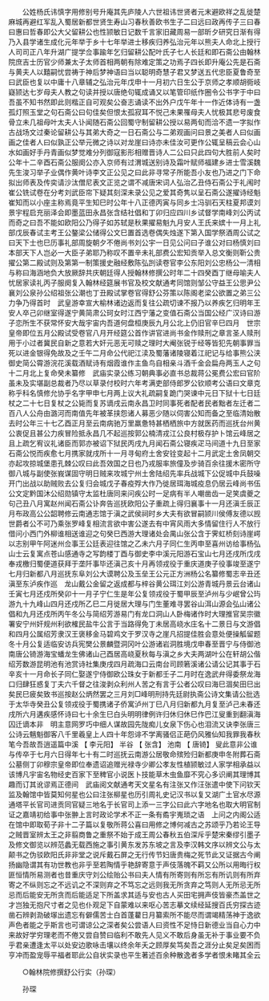<!-- { "loadSidebar": true } -->
　　公姓杨氏讳慎字用修别号升庵其先庐陵人六世祖讳世贤者元末避欧祥之乱徙楚麻城再避红军乱入蜀居新都世贤生寿山习春秋善欧书生子二曰远曰政再传子三曰春曰惠曰哲春即公大父留耕公也性颕敏日记数千言家旧藏周易一部昕夕研究日渐有得乃入县学诸生成化元年举于乡十七年举进士移疾归养弘治元年以熊夫人命北上授行人司司正八年升湖广提学佥事踰年乞归留耕公配叶氏子七人长廷和即石斋公由翰林院庶吉士历官少师兼太子太师首相两朝有除难定策之功焉子四长即升庵公先是石斋与黄夫人以囏嗣忧尝祷于神后梦神语曰当以聪明奇慧子君又梦送五代忠臣夏鲁奇至曰武臣也复以中庸十八章辅之弘治元年戊申十一月初六日生公于京师之孝顺胡衕岐嶷颕达七岁母夫人教之句读并授以唐绝句辄成诵又以笔管印纸作圈令公书字于中曰吾虽不知书然即此则楷正自可观矣公奋志诵读不出外户戊午年十一作近体诗有一盏孤灯照玉堂之句石斋公曰句佳矣但恨太孤寂耳不悦己未果罹母夫人忧极其悲号废食骨立未几祖母叶太夫人讣闻随石斋公回蜀守制留耕公授以易两旬而洽不遗一字拟作古战场文过秦论留耕公与其弟大奇之一日石斋公与二弟观画问曰景之美者人曰似画画之佳者人曰似孰正公举元微之诗以对龙崖曰诗亦未佳汝可更作公辄呈稿云会心山水如画好手丹青画似梦觉难分列御寇影形相赠晋诗人二公曰只此四句大胜前人矣时公年十二辛酉石斋公服阕公亦入京师有过渭城送别诗及霜叶赋师福建乡进士雪溪魏先生浚习举子业偶作黄叶诗李文正公见之曰此非寻常子所能吾小友也乃进之门下命拟出师表及传奕请沙汰僧尼表文正览之谓不减唐宋词人弘治乙丑侍石斋公于礼闱时崔公铣试卷在分考刘武臣帘下疑其刻深未录公见之爱其奇隽以呈石斋公遂擢诗经魁崔知而以小座主称焉竟平生知巳时公年十八正德丙寅与同乡士冯驯石天柱夏邦谟刘景宇程启充丽泽会即墨蓝田永昌张含结社倡和丁卯归应四川乡试督学南峰刘公丙试而奇之曰吾不能如欧阳公乃得子如苏轼是秋果擢易魁九月安人王氏来嫔十一月上礼部戊辰春试主考王公鏊梁公储得公文巳置首选卷偶失烛遂下第入国学祭酒周公试之曰天下士也巳历事礼部周旋朝夕不倦尚书刘公宇一日见公问曰子谁公对曰杨慎刘曰本部天下人岂必一大臣子弟耶乃称叹不置辛未礼部费公宏知贡举入总文衡则靳公贵擢公第二殿试则及第第一制策援史融经敷陈弘剀读卷官李公东阳刘公忠杨公一清相与称曰海涵地负大放厥辞共庆朝廷得人授翰林修撰公时年二十四癸酉丁继母喻夫人忧居家读礼丙子服阕复入翰林经筵展书官及校文献通考同馆则邹公守益王公思尹公襄刘公泉孙公绍祖张公潮也丁丑殿试掌卷官得舒公芬策以陈阁老梁公欲置之弟三公力争乃得首时　武皇游幸宣大榆林诸边返而复往公疏切谏不报乃以养疾乞归明年王安人卒己卯继室得遂宁黄简肃公珂女时江西宁藩之变值石斋公当国公经广汉诗曰游子恋所生不获常怀安大哉宇宙内吾道何盘桓庚辰九月公北上仍旧官辛巳四月　世宗皇帝即位五月公殿试受卷官八月开经筵公首作讲官进尚书金作赎刑之章言圣人赎刑用于小过者冀民自新之意若大奸元恶无可赎之理时大阉张锐于经等皆犯先朝事罪当死以进金银得免故及之壬午二月命公代祀江渎及蜀藩诸陵寝着江祀记与给事熊公浃御史简公霄游浣花溪载酒赋诗有烟霞谁作主鱼鸟自相亲斗酒千金会扁舟两玉人之句十二月北上复命癸未纂修　武庙实录公练习朝典事必直书总裁蒋公冕费公宏曰官阶虽未及实堪副总裁者乃尽以草录付校时六年考满吏部侍郎罗公钦顺考公语曰文章克称乎科名慎修允协乎名字甲申七月两上议大礼疏嗣复跪门哭谏中元日下狱十七日廷杖之二十七日复杖之公毙而复苏谪戌云南永昌卫时同事死者配者民者黜者左迁者二百八人公舟由潞河而南值先年被革挟怨诸人募恶少随以伺害公知而备之至临清始散去时公年三十七乙酉正月至云南病驰万里羸惫特甚栖栖旅中方就医药而巡抚台州黄公衷促且甚公力疾冒险抵永昌几不起巡按郭公楠清戎江公良村极存护卜馆云峰居之且上疏乞宥议礼诸臣而郭亦被诏下狱民丙戌九月闻石斋公寝疾疋马间道十九日至家石斋公悦而疾愈七月携家就戌所十一月寻甸府土舍安铨变起十二月武定土舍凤朝交亦起攻掠城堡患孔棘公叹曰此吾效国之日也乃戎服率旅僮及步骑百余往援木密所守御八城与副使张峩谋固守明日贼来攻城宁州土舍陆绍先率兵战城下公促城中兵鼓噪开门出战以助贼败去公复归会城戊子春疫殍大作乃徙居珥海城疫息仍居云峰尚书伍公文定黔国沐公绍勋镇守太监杜唐同来问疾公时一足病有半人嘲凿齿一足笑虞夔之句己丑八月寓赵州闻石斋公讣奔告巡抚欧阳公子重疏上得归襄事十一月还滇壬辰正月布政高公公韶聘修云南通志馆于滇之武侯祠时乡大夫有欲冒嗣颕川侯傅友德以觊世爵者公不可乃乘张罗峰复相流言欲中害公遂去有中宵风雨大多情留住行人不放行借问小西门外柳谁相送谁迎之句癸巳西游大理诸处会禺山张公含于霁虹桥刻诗崖崿以志别甲午阿迷州佥事王公廷表迎往馆之乙未六月子同仁生丙申至喜州访给事杨弘山士云复寓点苍山感通寺之写韵楼丁酉与御史李中溪元阳游石宝山七月还戌所戊戌奉戎檄归蜀便道获拜于垄阡事毕还滇己亥十月再领戎役于重庆道庚子役事竣至遂宁七月归新都八月巡抚东阜刘公大谟聘公及玉垒王公元正方洲杨公名纂修蜀志辛丑还滇至东泸疾作巡　龙山戴公金留之返成都与梓谷黄公珥江刘公游青城丹景云台诸山壬寅七月还戍所癸卯十一月子宁仁生是年公复领戎役于蜀甲辰至泸州与少岷曾公玙游九十九峰山四月还戍所乙巳二月徙居大理与门生董难寻罢谷山洱山源会弘山诸公倡和九月还戍所丙午冬公与简绍芳游易门有龙口洞山人卧梅诸作时大理推官吴宗徽署安宁州奸规州利欲榷民盐牛公言于当路得免丁未居高峣水庄名十二景日与文游倡和四月公属绍芳隶汉王褒移金马碧鸡文于罗汉寺之崖凡招提佳胜会意处便操觚留题冬十月公复适临安访兵宪樊公景麟暨洞冈叶公游诸岩洞胜境戊申春至晋宁与侍御池南唐公锜游海宝蟠龙生佛诸山己酉居高峣夏秋每与滇之乡大夫两湖叶公在轩胡公偕绍芳数游昆明池有池赏诗社集庚戌四月疏海口云南台司顾箬溪诸公请公记其事于石辛亥十一月命长子同仁娶遂宁侍御欧公珠女于新都壬子二月时在逸武弁得委祭龙海口归肆狂惑复丁夫六千督之往浚剥众利州人苦之有言于公者公叹曰海巳涸矣田巳出矣民巳疲矣致书巡按赵公炳然罢之三月刘□峰明刑持先廷尉执斋公诗文集请公批选于太华寺癸丑公复领戎役于蜀携诸子侨寓泸州丁巳八月归新都九月复至泸己未春还戌所六月遘疾感怀诗曰七十余生巳白头明明律例许归休归休巳作巴江叟重到翻滇海囚迁谪本非　明主意网罗巧中细人谋故园先陇痴儿女泉下伤心也泪流又诀李张唐三公诗云魑魁御客八千里羲皇上人四十年怨诽不学离骚侣正葩仍风雅仙知我罪我春秋笔今吾故吾逍遥篇中溪 
【 李元阳】 半谷 【 张含】 池南 【 唐锜】 叟此意非公谁与传卒于七月六日得年七十有二时巡抚云南游公居敬命殡殓归新都庚申冬附葬石斋公墓侧丁卯穆宗皇帝即位奉遗诏追赠光禄寺少卿公孝友性植颕敏过人家学相承益以该博凡宇宙名物经史百家下至稗官小说医卜技能草木虫鱼靡不究心多识阐其理博其趣而订其讹谬焉正德间　武庙阅文献通考天文星名有注张又作汪张遣中使下问钦天监及翰馆中皆莫知何星也公曰注张柳星也历引周礼史记汉书以复又湖广土官水尽源通塔平长官司进贡同官疑三地名于长官司上添一三字公曰此六字地名也取大明官制证之嘉靖初给事中张翀上言时政论学术不正一条有矞宇嵬琐之语　上问之内阁公适在馆中即取荀子非十二子篇以复敬所蒋公喜曰用修之博何减古之苏颂乎乃若论王导之贼晋室辨太王之非翦商鲁之重祭不始于成王周公春秋五伯深斥乎楚宋秦缪引墨子及修文御览以辨范蠡无载西施之事引黄东发苏东坡之言及李汉韩文序以辨文公与太颠书之伪驳欧阳氏非非堂之说斥戴石屏之无行传节妇唐贵梅之死节此又证据古今阐扬幽隐谓其有功世教也非乎至若陶情乎艳辞寄意于声伎落魄不羁又公所以用晦行权匪恒情所易测者也昔重庆守刘公绘贻公书曰夫人情有所寄则有所忘有所讥则有所弃寄之不纵则忘之不远讥之不深则弃之不笃忘之远则我无所贪弃之笃则人无所忌无所忌而后能安无所贪而后能适足下所盖求其适与安也古人买田宅拥声伎皆豪杰盖世之才岂独无抱尺寸者之见也仆观足下自蒙难以来呕心苦志摹文续经延搜百氏穷探古迹凿石辨剥泐破塜出遗忘有僻儒苦士白首蓬藋日月纂索所不能尽而谓竭精荡神于逸欲声色者能之乎斯言也可谓谅公之深者矣公尝语人曰资性不足恃日新德业当自心力中来故好学穷理老而不倦又尝自赞曰临利不敢先人见义不敢后身虽无补于事业要不负乎君亲遭逢太平以处安边歌咏击壤以终余年夭之顾厚矣笃矣吾之涯分止矣足矣困而亨冲而盈宠辱平福者耶此公自状实录也平生著述百余种散逸者多学者恨未睹其全云 

　　○翰林院修撰舒公行实（孙琛） 

　　孙琛 

